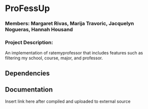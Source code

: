 # ProFessUp

### Members: Margaret Rivas, Marija Travoric, Jacquelyn Nogueras, Hannah Housand


### Project Description:
An implementation of ratemyprofessor that includes features such as filtering my school, course, major, and professor. 


## Dependencies


## Documentation
Insert link here after compiled and uploaded to external source
